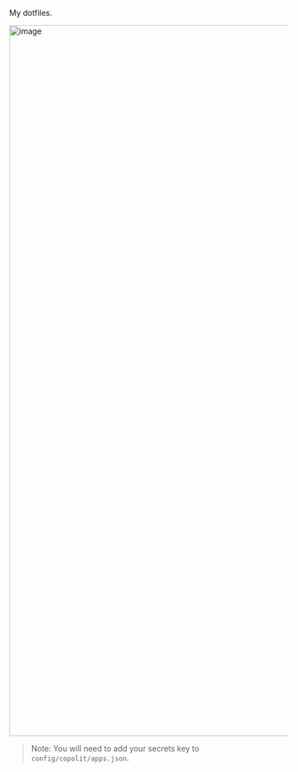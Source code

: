 My dotfiles.

<img width="1280" alt="image" src="https://github.com/user-attachments/assets/1e7cb1a6-43f6-4cac-8edc-e4b08234ddc4" />

> Note:
> You will need to add your secrets key to `config/copolit/apps.json`.
